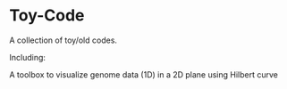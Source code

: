 # Toy-Code
A collection of toy/old codes.

Including:

A toolbox to visualize genome data (1D) in a 2D plane using Hilbert curve
